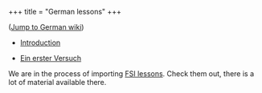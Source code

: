 +++
title = "German lessons"
+++

([Jump to German wiki](/de/Deutsch_Lektion))

  - [Introduction](/de/Einf%C3%BChrung)

<!-- end list -->

  - [Ein erster Versuch](/de/Ein_erster_Versuch)

We are in the process of importing [FSI
lessons](/de/FSI_German_lessons). Check them out, there is a lot of
material available there.
